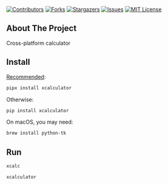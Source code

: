 [![Contributors][contributors-shield]][contributors-url]
[![Forks][forks-shield]][forks-url]
[![Stargazers][stars-shield]][stars-url]
[![Issues][issues-shield]][issues-url]
[![MIT License][license-shield]][license-url]

## About The Project

Cross-platform calculator

## Install

[Recommended](https://peps.python.org/pep-0668/):

```bash
pipx install xcalculator
```

Otherwise:

```bash
pip install xcalculator
```

On macOS, you may need:

```bash
brew install python-tk
```

## Run

```bash
xcalc
```

```bash
xcalculator
```

[contributors-shield]: https://img.shields.io/github/contributors/jacob-thompson/xcalculator.svg?style=flat
[contributors-url]: https://github.com/jacob-thompson/xcalculator/graphs/contributors
[forks-shield]: https://img.shields.io/github/forks/jacob-thompson/xcalculator.svg?style=flat
[forks-url]: https://github.com/jacob-thompson/xcalculator/network/members
[stars-shield]: https://img.shields.io/github/stars/jacob-thompson/xcalculator.svg?style=flat
[stars-url]: https://github.com/jacob-thompson/xcalculator/stargazers
[issues-shield]: https://img.shields.io/github/issues/jacob-thompson/xcalculator.svg?style=flat
[issues-url]: https://github.com/jacob-thompson/xcalculator/issues
[license-shield]: https://img.shields.io/github/license/jacob-thompson/xcalculator.svg?style=flat
[license-url]: https://github.com/jacob-thompson/xcalculator/blob/main/LICENSE

